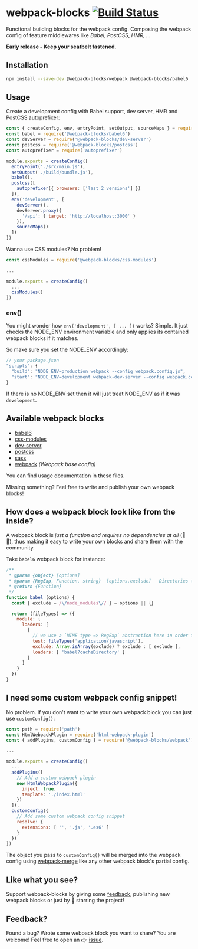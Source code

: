 # webpack-blocks [![Build Status](https://travis-ci.org/andywer/webpack-blocks.svg?branch=master)](https://travis-ci.org/andywer/webpack-blocks)

Functional building blocks for the webpack config. Composing the webpack config of feature middlewares like *Babel*, *PostCSS*, *HMR*, ...

**Early release - Keep your seatbelt fastened.**


## Installation

```sh
npm install --save-dev @webpack-blocks/webpack @webpack-blocks/babel6 ...
```


## Usage

Create a development config with Babel support, dev server, HMR and PostCSS autoprefixer:

```js
const { createConfig, env, entryPoint, setOutput, sourceMaps } = require('@webpack-blocks/webpack')
const babel = require('@webpack-blocks/babel6')
const devServer = require('@webpack-blocks/dev-server')
const postcss = require('@webpack-blocks/postcss')
const autoprefixer = require('autoprefixer')

module.exports = createConfig([
  entryPoint('./src/main.js'),
  setOutput('./build/bundle.js'),
  babel(),
  postcss([
    autoprefixer({ browsers: ['last 2 versions'] })
  ]),
  env('development', [
    devServer(),
    devServer.proxy({
      '/api': { target: 'http://localhost:3000' }
    }),
    sourceMaps()
  ])
])
```

Wanna use CSS modules? No problem!

```js
const cssModules = require('@webpack-blocks/css-modules')

...

module.exports = createConfig([
  ...
  cssModules()
])
```

### env()

You might wonder how `env('development', [ ... ])` works? Simple. It just checks the NODE_ENV environment variable and only applies its contained webpack blocks if it matches.

So make sure you set the NODE_ENV accordingly:

```js
// your package.json
"scripts": {
  "build": "NODE_ENV=production webpack --config webpack.config.js",
  "start": "NODE_ENV=development webpack-dev-server --config webpack.config.js"
}
```

If there is no NODE_ENV set then it will just treat NODE_ENV as if it was `development`.


## Available webpack blocks

- [babel6](./packages/babel6)
- [css-modules](./packages/css-modules)
- [dev-server](./packages/dev-server)
- [postcss](./packages/postcss)
- [sass](./packages/sass)
- [webpack](./packages/webpack) *(Webpack base config)*

You can find usage documentation in these files.

Missing something? Feel free to write and publish your own webpack blocks!


## How does a webpack block look like from the inside?

A webpack block is *just a function and requires no dependencies at all* (🎉🎉), thus making it easy to write your own blocks and share them with the community.

Take `babel6` webpack block for instance:

```js
/**
 * @param {object} [options]
 * @param {RegExp, Function, string}  [options.exclude]   Directories to exclude.
 * @return {Function}
 */
function babel (options) {
  const { exclude = /\/node_modules\// } = options || {}

  return (fileTypes) => ({
    module: {
      loaders: [
        {
          // we use a `MIME type => RegExp` abstraction here in order to have consistent regexs
          test: fileTypes('application/javascript'),
          exclude: Array.isArray(exclude) ? exclude : [ exclude ],
          loaders: [ 'babel?cacheDirectory' ]
        }
      ]
    }
  })
}
```


## I need some custom webpack config snippet!

No problem. If you don't want to write your own webpack block you can just use `customConfig()`:

```js
const path = require('path')
const HtmlWebpackPlugin = require('html-webpack-plugin')
const { addPlugins, customConfig } = require('@webpack-blocks/webpack')

...

module.exports = createConfig([
  ...
  addPlugins([
    // Add a custom webpack plugin
    new HtmlWebpackPlugin({
      inject: true,
      template: './index.html'
    })
  ]),
  customConfig({
    // Add some custom webpack config snippet
    resolve: {
      extensions: [ '', '.js', '.es6' ]
    }
  })
])
```

The object you pass to `customConfig()` will be merged into the webpack config using
[webpack-merge](https://github.com/survivejs/webpack-merge) like any other webpack
block's partial config.


## Like what you see?

Support webpack-blocks by giving some [feedback](#feedback), publishing new webpack blocks or just by 🌟 starring the project!


## Feedback?

Found a bug? Wrote some webpack block you want to share? You are welcome! Feel free to open an 👉 [issue](https://github.com/andywer/webpack-blocks/issues).
